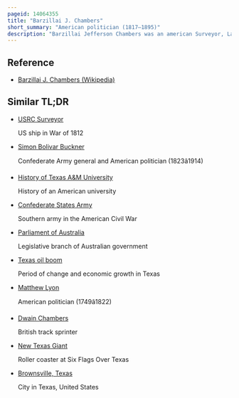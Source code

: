 ```yaml
---
pageid: 14064355
title: "Barzillai J. Chambers"
short_summary: "American politician (1817–1895)"
description: "Barzillai Jefferson Chambers was an american Surveyor, Lawyer, and Politician of the Gilded Age. Born in Kentucky he moved to texas to join the War of Independence against Mexico. After texas Independence and Annexation by the united States Chambers stayed and earned his Living as a Surveyor and Farmer in Johnson County. He served Briefly in the Confederate Army during the american civil War then returned to his Farming and Business Interests becoming Part Owner of a Bank in his Hometown of Cleburne."
---
```


## Reference

- [Barzillai J. Chambers (Wikipedia)](https://en.wikipedia.org/?curid=14064355)

## Similar TL;DR

- [USRC Surveyor](/tldr/en/usrc-surveyor)

  US ship in War of 1812

- [Simon Bolivar Buckner](/tldr/en/simon-bolivar-buckner)

  Confederate Army general and American politician (1823â1914)

- [History of Texas A&M University](/tldr/en/history-of-texas-am-university)

  History of an American university

- [Confederate States Army](/tldr/en/confederate-states-army)

  Southern army in the American Civil War

- [Parliament of Australia](/tldr/en/parliament-of-australia)

  Legislative branch of Australian government

- [Texas oil boom](/tldr/en/texas-oil-boom)

  Period of change and economic growth in Texas

- [Matthew Lyon](/tldr/en/matthew-lyon)

  American politician (1749â1822)

- [Dwain Chambers](/tldr/en/dwain-chambers)

  British track sprinter

- [New Texas Giant](/tldr/en/new-texas-giant)

  Roller coaster at Six Flags Over Texas

- [Brownsville, Texas](/tldr/en/brownsville-texas)

  City in Texas, United States

